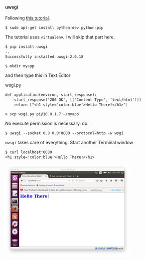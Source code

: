 
#### uwsgi

Following [this tutorial](https://www.digitalocean.com/community/tutorials/how-to-set-up-uwsgi-and-nginx-to-serve-python-apps-on-ubuntu-14-04).

```
$ sudo apt-get install python-dev python-pip
```

The tutorial uses ``virtualenv``.  I will skip that part here.

```
$ pip install uwsgi
..
Successfully installed uwsgi-2.0.18
```

```
$ mkdir myapp
```

and then type this in Text Editor

wsgi.py

```
def application(environ, start_response):
    start_response('200 OK', [('Content-Type', 'text/html')])
    return ["<h1 style='color:blue'>Hello There!</h1>"]
```

```
> scp wsgi.py pi@10.0.1.7:~/myapp
```

No execute permission is necessary. do:

```
$ uwsgi --socket 0.0.0.0:8080 --protocol=http -w wsgi
```

``uwsgi`` takes care of everything.  Start another Terminal window 

```
$ curl localhost:8080
<h1 style='color:blue'>Hello There!</h1>
```

<img src="figs/pic17.png" style="width: 400px;" />
